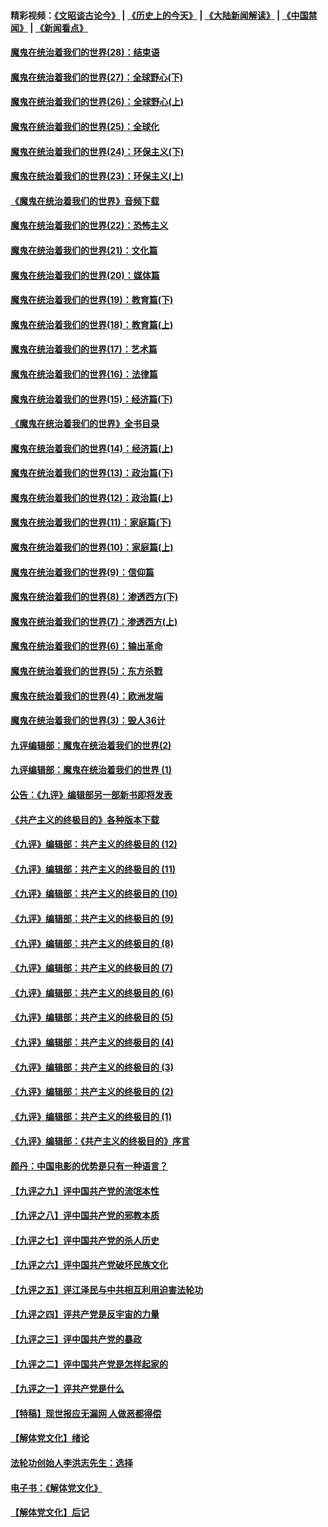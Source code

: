 #### 精彩视频：[《文昭谈古论今》](http://45.76.195.252/wenzhao) | [《历史上的今天》](http://45.76.195.252/today-in-history) | [《大陆新闻解读》](http://45.76.195.252/ntdtv-comedy) | [《中国禁闻》](http://45.76.195.252/ntdtv-news) | [《新闻看点》](http://45.76.195.252/news-insight) 

 #### [魔鬼在统治着我们的世界(28)：结束语](../pages/nsc422/n10936246.md?t=02111330) 

#### [魔鬼在统治着我们的世界(27)：全球野心(下)](../pages/nsc422/n10928319.md?t=02111330) 

#### [魔鬼在统治着我们的世界(26)：全球野心(上)](../pages/nsc422/n10900318.md?t=02111330) 

#### [魔鬼在统治着我们的世界(25)：全球化](../pages/nsc422/n10788205.md?t=02111330) 

#### [魔鬼在统治着我们的世界(24)：环保主义(下)](../pages/nsc422/n10695307.md?t=02111330) 

#### [魔鬼在统治着我们的世界(23)：环保主义(上)](../pages/nsc422/n10688613.md?t=02111330) 

#### [《魔鬼在统治着我们的世界》音频下载](../pages/nsc422/n10635553.md?t=02111330) 

#### [魔鬼在统治着我们的世界(22)：恐怖主义](../pages/nsc422/n10614727.md?t=02111330) 

#### [魔鬼在统治着我们的世界(21)：文化篇](../pages/nsc422/n10597706.md?t=02111330) 

#### [魔鬼在统治着我们的世界(20)：媒体篇](../pages/nsc422/n10586579.md?t=02111330) 

#### [魔鬼在统治着我们的世界(19)：教育篇(下)](../pages/nsc422/n10564808.md?t=02111330) 

#### [魔鬼在统治着我们的世界(18)：教育篇(上)](../pages/nsc422/n10526970.md?t=02111330) 

#### [魔鬼在统治着我们的世界(17)：艺术篇](../pages/nsc422/n10499093.md?t=02111330) 

#### [魔鬼在统治着我们的世界(16)：法律篇](../pages/nsc422/n10485969.md?t=02111330) 

#### [魔鬼在统治着我们的世界(15)：经济篇(下)](../pages/nsc422/n10469975.md?t=02111330) 

#### [《魔鬼在统治着我们的世界》全书目录](../pages/nsc422/n10464261.md?t=02111330) 

#### [魔鬼在统治着我们的世界(14)：经济篇(上)](../pages/nsc422/n10457370.md?t=02111330) 

#### [魔鬼在统治着我们的世界(13)：政治篇(下)](../pages/nsc422/n10448270.md?t=02111330) 

#### [魔鬼在统治着我们的世界(12)：政治篇(上)](../pages/nsc422/n10444576.md?t=02111330) 

#### [魔鬼在统治着我们的世界(11)：家庭篇(下)](../pages/nsc422/n10440961.md?t=02111330) 

#### [魔鬼在统治着我们的世界(10)：家庭篇(上)](../pages/nsc422/n10435448.md?t=02111330) 

#### [魔鬼在统治着我们的世界(9)：信仰篇](../pages/nsc422/n10432159.md?t=02111330) 

#### [魔鬼在统治着我们的世界(8)：渗透西方(下)](../pages/nsc422/n10429603.md?t=02111330) 

#### [魔鬼在统治着我们的世界(7)：渗透西方(上)](../pages/nsc422/n10426013.md?t=02111330) 

#### [魔鬼在统治着我们的世界(6)：输出革命](../pages/nsc422/n10421536.md?t=02111330) 

#### [魔鬼在统治着我们的世界(5)：东方杀戮](../pages/nsc422/n10417707.md?t=02111330) 

#### [魔鬼在统治着我们的世界(4)：欧洲发端](../pages/nsc422/n10414890.md?t=02111330) 

#### [魔鬼在统治着我们的世界(3)：毁人36计](../pages/nsc422/n10411583.md?t=02111330) 

#### [九评编辑部：魔鬼在统治着我们的世界(2)](../pages/nsc422/n10410036.md?t=02111330) 

#### [九评编辑部：魔鬼在统治着我们的世界 (1)](../pages/nsc422/n10406825.md?t=02111330) 

#### [公告：《九评》编辑部另一部新书即将发表](../pages/nsc422/n10405104.md?t=02111330) 

#### [《共产主义的终极目的》各种版本下载](../pages/nsc422/n10022138.md?t=02111330) 

#### [《九评》编辑部：共产主义的终极目的 (12)](../pages/nsc422/n9933272.md?t=02111330) 

#### [《九评》编辑部：共产主义的终极目的 (11)](../pages/nsc422/n9924973.md?t=02111330) 

#### [《九评》编辑部：共产主义的终极目的 (10)](../pages/nsc422/n9920883.md?t=02111330) 

#### [《九评》编辑部：共产主义的终极目的 (9)](../pages/nsc422/n9916363.md?t=02111330) 

#### [《九评》编辑部：共产主义的终极目的 (8)](../pages/nsc422/n9912488.md?t=02111330) 

#### [《九评》编辑部：共产主义的终极目的 (7)](../pages/nsc422/n9901176.md?t=02111330) 

#### [《九评》编辑部：共产主义的终极目的 (6)](../pages/nsc422/n9899359.md?t=02111330) 

#### [《九评》编辑部：共产主义的终极目的 (5)](../pages/nsc422/n9893174.md?t=02111330) 

#### [《九评》编辑部：共产主义的终极目的 (4)](../pages/nsc422/n9891246.md?t=02111330) 

#### [《九评》编辑部：共产主义的终极目的 (3)](../pages/nsc422/n9879879.md?t=02111330) 

#### [《九评》编辑部：共产主义的终极目的 (2)](../pages/nsc422/n9876205.md?t=02111330) 

#### [《九评》编辑部：共产主义的终极目的 (1)](../pages/nsc422/n9865857.md?t=02111330) 

#### [《九评》编辑部：《共产主义的终极目的》序言](../pages/nsc422/n9862666.md?t=02111330) 

#### [颜丹：中国电影的优势是只有一种语言？](../pages/nsc422/n9583062.md?t=02111330) 

#### [【九评之九】评中国共产党的流氓本性](../pages/nsc422/n737542.md?t=02111330) 

#### [【九评之八】评中国共产党的邪教本质](../pages/nsc422/n735942.md?t=02111330) 

#### [【九评之七】评中国共产党的杀人历史](../pages/nsc422/n733806.md?t=02111330) 

#### [【九评之六】评中国共产党破坏民族文化](../pages/nsc422/n731667.md?t=02111330) 

#### [【九评之五】评江泽民与中共相互利用迫害法轮功](../pages/nsc422/n730058.md?t=02111330) 

#### [【九评之四】评共产党是反宇宙的力量](../pages/nsc422/n727814.md?t=02111330) 

#### [【九评之三】评中国共产党的暴政](../pages/nsc422/n725597.md?t=02111330) 

#### [【九评之二】评中国共产党是怎样起家的](../pages/nsc422/n723946.md?t=02111330) 

#### [【九评之一】评共产党是什么](../pages/nsc422/n722529.md?t=02111330) 

#### [【特稿】现世报应无漏网 人做恶都得偿](../pages/nsc422/n4215167.md?t=02111330) 

#### [【解体党文化】绪论](../pages/nsc422/n1449356.md?t=02111330) 

#### [法轮功创始人李洪志先生：选择](../pages/nsc422/n3580738.md?t=02111330) 

#### [电子书：《解体党文化》](../pages/nsc422/n1573484.md?t=02111330) 

#### [【解体党文化】后记](../pages/nsc422/n1531999.md?t=02111330) 

